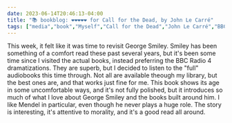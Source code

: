 ---date: 2023-06-14T20:46:13-04:00title: "📚 bookblog: ❤️❤️❤️❤️❤️ for Call for the Dead, by John Le Carré"tags: ["media","book","Myself","Call for the Dead","John Le Carré","BBC Radio 4","George Smiley","audiobook","radio"]---This week, it felt like it was time to revisit George Smiley. Smiley has been something of a comfort read these past several years, but it's been some time since I visited the actual books, instead preferring the BBC Radio 4 dramatizations. They are superb, but I decided to listen to the "full" audiobooks this time through. Not all are available theough my library, but the best ones are, and that works just fine for me. This book shows its age in some uncomfortable ways, and it's not fully polished, but it introduces so much of what I love about George Smiley and the books built around him. I like Mendel in particular, even though he never plays a huge role. The story is interesting, it's attentive to morality, and it's a good read all around.
